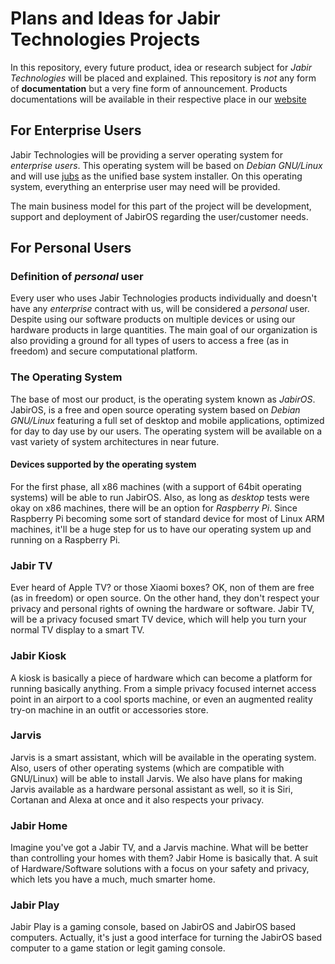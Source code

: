 # Plans and Ideas for Jabir Technologies Projects

In this repository, every future product, idea or research subject for _Jabir Technologies_ will be placed and explained. This repository is _not_ any form of __documentation__ but a very fine form of announcement. Products documentations will be available in their respective place in our [website](https://jabirtechnologies.org)

## For Enterprise Users

Jabir Technologies will be providing a server operating system for _enterprise users_. This operating system will be based on _Debian GNU/Linux_ and will use [jubs](https://github.com/JabirTech/jubs) as the unified base system installer. On this operating system, everything an enterprise user may need will be provided.

The main business model for this part of the project will be development, support and deployment of JabirOS regarding the user/customer needs.

## For Personal Users

### Definition of _personal_ user

Every user who uses Jabir Technologies products individually and doesn't have any _enterprise_ contract with us, will be considered a _personal_ user. Despite using our software products on multiple devices or using our hardware products in large quantities. The main goal of our organization is also providing a ground for all types of users to access a free (as in freedom) and secure computational platform.

### The Operating System

The base of most our product, is the operating system known as _JabirOS_. JabirOS, is a free and open source operating system based on _Debian GNU/Linux_ featuring a full set of desktop and mobile applications, optimized for day to day use by our users. The operating system will be available on a vast variety of system architectures in near future.

#### Devices supported by the operating system

For the first phase, all x86 machines (with a support of 64bit operating systems) will be able to run JabirOS. Also, as long as _desktop_ tests were okay on x86 machines, there will be an option for _Raspberry Pi_. Since Raspberry Pi becoming some sort of standard device for most of Linux ARM machines, it'll be a huge step for us to have our operating system up and running on a Raspberry Pi.

### Jabir TV

Ever heard of Apple TV? or those Xiaomi boxes? OK, non of them are free (as in freedom) or open source. On the other hand, they don't respect your privacy and personal rights of owning the hardware or software. Jabir TV, will be a privacy focused smart TV device, which will help you turn your normal TV display to a smart TV.

### Jabir Kiosk

A kiosk is basically a piece of hardware which can become a platform for running basically anything. From a simple privacy focused internet access point in an airport to a cool sports machine, or even an augmented reality try-on machine in an outfit or accessories store.

### Jarvis

Jarvis is a smart assistant, which will be available in the operating system. Also, users of other operating systems (which are compatible with GNU/Linux) will be able to install Jarvis. We also have plans for making Jarvis available as a hardware personal assistant as well, so it is Siri, Cortanan and Alexa at once and it also respects your privacy.

### Jabir Home

Imagine you've got a Jabir TV, and a Jarvis machine. What will be better than controlling your homes with them? Jabir Home is basically that. A suit of Hardware/Software solutions with a focus on your safety and privacy, which lets you have a much, much smarter home. 

### Jabir Play

Jabir Play is a gaming console, based on JabirOS and JabirOS based computers. Actually, it's just a good interface for turning the JabirOS based computer to a game station or legit gaming console.